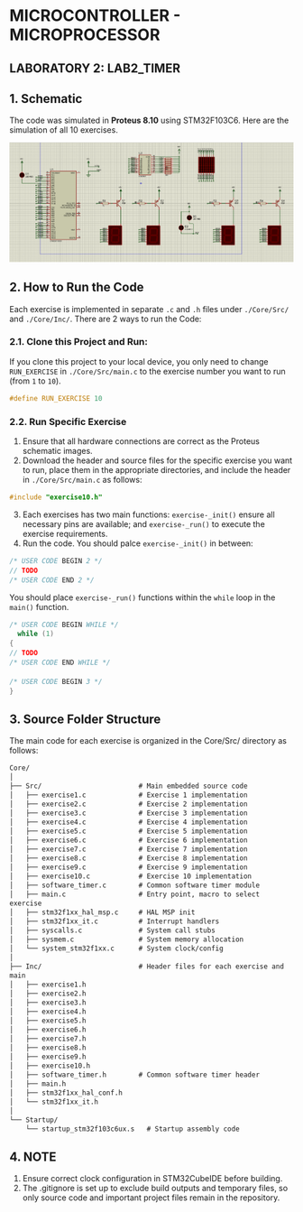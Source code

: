 # MICROCONTROLLER - MICROPROCESSOR  
## LABORATORY 2: LAB2_TIMER

## 1. Schematic
The code was simulated in **Proteus 8.10** using STM32F103C6. Here are the simulation of all 10 exercises.

![Proteus Simulation](https://github.com/huanminh1/C03009_LAB2_Timer/blob/main/Images/FULL_EXERCISE.png?raw=true)

## 2. How to Run the Code
Each exercise is implemented in separate `.c` and `.h` files under `./Core/Src/` and `./Core/Inc/`. There are 2 ways to run the Code:

### 2.1. Clone this Project and Run:
If you clone this project to your local device, you only need to change `RUN_EXERCISE` in `./Core/Src/main.c` to the exercise number you want to run (from `1` to `10`).
```c
#define RUN_EXERCISE 10
```
### 2.2. Run Specific Exercise
1. Ensure that all hardware connections are correct as the Proteus schematic images.
2. Download the header and source files for the specific exercise you want to run, place them in the appropriate directories, and include the header in `./Core/Src/main.c` as follows:
```c
#include "exercise10.h"
```
3. Each exercises has two main functions: `exercise-_init()` ensure all necessary pins are available; and `exercise-_run()` to execute the exercise requirements.
4. Run the code. You should palce `exercise-_init()` in between:
```c
/* USER CODE BEGIN 2 */
// TODO
/* USER CODE END 2 */
```
You should place `exercise-_run()` functions within the `while` loop in the `main()` function.
```c
/* USER CODE BEGIN WHILE */
  while (1)
{
// TODO
/* USER CODE END WHILE */

/* USER CODE BEGIN 3 */
}
```
## 3. Source Folder Structure
The main code for each exercise is organized in the Core/Src/ directory as follows:
```text
Core/
│
├── Src/                        # Main embedded source code
│   ├── exercise1.c             # Exercise 1 implementation
│   ├── exercise2.c             # Exercise 2 implementation
│   ├── exercise3.c             # Exercise 3 implementation
│   ├── exercise4.c             # Exercise 4 implementation
│   ├── exercise5.c             # Exercise 5 implementation
│   ├── exercise6.c             # Exercise 6 implementation
│   ├── exercise7.c             # Exercise 7 implementation
│   ├── exercise8.c             # Exercise 8 implementation
│   ├── exercise9.c             # Exercise 9 implementation
│   ├── exercise10.c            # Exercise 10 implementation
│   ├── software_timer.c        # Common software timer module
│   ├── main.c                  # Entry point, macro to select exercise
│   ├── stm32f1xx_hal_msp.c     # HAL MSP init
│   ├── stm32f1xx_it.c          # Interrupt handlers
│   ├── syscalls.c              # System call stubs
│   ├── sysmem.c                # System memory allocation
│   └── system_stm32f1xx.c      # System clock/config
│
├── Inc/                        # Header files for each exercise and main
│   ├── exercise1.h
│   ├── exercise2.h
│   ├── exercise3.h
│   ├── exercise4.h
│   ├── exercise5.h
│   ├── exercise6.h
│   ├── exercise7.h
│   ├── exercise8.h
│   ├── exercise9.h
│   ├── exercise10.h
│   ├── software_timer.h        # Common software timer header
│   ├── main.h
│   ├── stm32f1xx_hal_conf.h
│   └── stm32f1xx_it.h
│
└── Startup/
    └── startup_stm32f103c6ux.s   # Startup assembly code
```
## 4. NOTE
1. Ensure correct clock configuration in STM32CubeIDE before building.
2. The .gitignore is set up to exclude build outputs and temporary files, so only source code and important project files remain in the repository.
